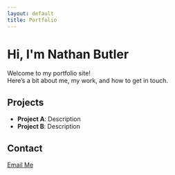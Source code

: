 ```yaml
---
layout: default
title: Portfolio
---
```


# Hi, I'm Nathan Butler 

Welcome to my portfolio site!  
Here’s a bit about me, my work, and how to get in touch.

## Projects
- **Project A**: Description
- **Project B**: Description

## Contact
[Email Me](nbutler428@gmail.com)


<!-- force rebuild -->
